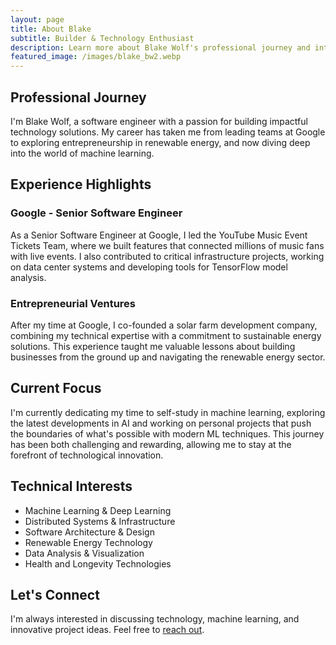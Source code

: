 ```yaml
---
layout: page
title: About Blake
subtitle: Builder & Technology Enthusiast
description: Learn more about Blake Wolf's professional journey and interests.
featured_image: /images/blake_bw2.webp
---
```


## Professional Journey

I'm Blake Wolf, a software engineer with a passion for building impactful technology solutions. My career has taken me from leading teams at Google to exploring entrepreneurship in renewable energy, and now diving deep into the world of machine learning.

## Experience Highlights

### Google - Senior Software Engineer
As a Senior Software Engineer at Google, I led the YouTube Music Event Tickets Team, where we built features that connected millions of music fans with live events. I also contributed to critical infrastructure projects, working on data center systems and developing tools for TensorFlow model analysis.

### Entrepreneurial Ventures
After my time at Google, I co-founded a solar farm development company, combining my technical expertise with a commitment to sustainable energy solutions. This experience taught me valuable lessons about building businesses from the ground up and navigating the renewable energy sector.

## Current Focus

I'm currently dedicating my time to self-study in machine learning, exploring the latest developments in AI and working on personal projects that push the boundaries of what's possible with modern ML techniques. This journey has been both challenging and rewarding, allowing me to stay at the forefront of technological innovation.

## Technical Interests

* Machine Learning & Deep Learning
* Distributed Systems & Infrastructure
* Software Architecture & Design
* Renewable Energy Technology
* Data Analysis & Visualization
* Health and Longevity Technologies

## Let's Connect

I'm always interested in discussing technology, machine learning, and innovative project ideas. Feel free to [reach out](/contact).